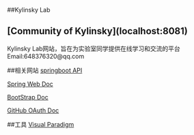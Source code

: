 ﻿##Kylinsky Lab
<h2>[Community of Kylinsky](localhost:8081)</h2>
Kylinsky Lab网站，旨在为实验室同学提供在线学习和交流的平台
Email:648376320@qq.com

##相关网站
[springboot API](https://spring.io/guides)

[Spring Web Doc](https://spring.io/guides/gs/serving-web-content/)

[BootStrap Doc](https://v3.bootcss.com/getting-started/)

[GitHub OAuth Doc](https://docs.github.com/en/developers/apps/creating-an-oauth-app)

##工具
[Visual Paradigm](https://www.visual-paradigm.com/cn/)


